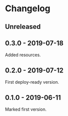 # Changelog

## Unreleased

## 0.3.0 - 2019-07-18

Added resources.

## 0.2.0 - 2019-07-12

First deploy-ready version.

## 0.1.0 - 2019-06-11

Marked first version.
